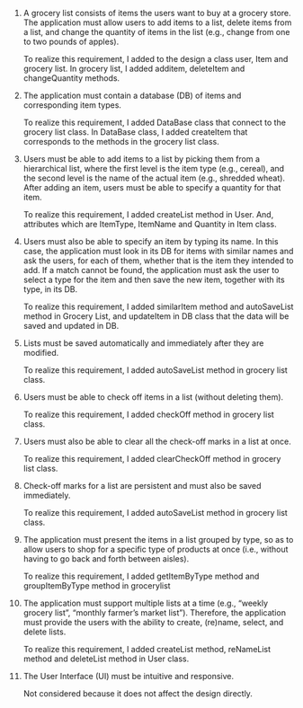 1. A grocery list consists of items the users want to buy at a grocery store. The application must allow users to add items to a list, delete items from a list, and change the quantity of items in the list (e.g., change from one to two pounds of apples).

	To realize this requirement, I added to the design a class user, Item and grocery list. In grocery list, I added additem, deleteItem and changeQuantity methods.

2. The application must contain a database (DB) of ​items​ and corresponding ​item types​.
	
	To realize this requirement, I added DataBase class that connect to the grocery list class. In DataBase class, I added createItem that corresponds to the methods in the grocery list class.

3. Users must be able to add items to a list by picking them from a hierarchical list, where the first level is the item type (e.g., cereal), and the second level is the name of the actual item (e.g., shredded wheat). After adding an item, users must be able to specify a quantity for that item.

	To realize this requirement, I added createList method in User. And, attributes which are ItemType, ItemName and Quantity in Item class.

4. Users must also be able to specify an item by typing its name. In this case, the application must look in its DB for items with similar names and ask the users, for each of them, whether that is the item they intended to add. If a match cannot be found, the application must ask the user to select a type for the item and then save the new item, together with its type, in its DB.

	To realize this requirement, I added similarItem method and autoSaveList method in Grocery List, and updateItem in DB class that the data will be saved and updated in DB.

5. Lists must be saved automatically and immediately after they are modified.
	
	To realize this requirement, I added autoSaveList method in grocery list class.


6. Users must be able to check off items in a list (without deleting them).
	
	To realize this requirement, I added checkOff method in grocery list class.

7. Users must also be able to clear all the check-off marks in a list at once.

	To realize this requirement, I added clearCheckOff method in grocery list class.

8. Check-off marks for a list are persistent and must also be saved immediately.
	
	To realize this requirement, I added autoSaveList method in grocery list class.

9. The application must present the items in a list grouped by type, so as to allow users to
shop for a specific type of products at once (i.e., without having to go back and forth
between aisles).

	To realize this requirement, I added getItemByType method and groupItemByType method in grocerylist


10. The application must support multiple lists at a time (e.g., “weekly grocery list”, “monthly
farmer’s market list”). Therefore, the application must provide the users with the ability to
create, (re)name, select, and delete lists.

	To realize this requirement, I added createList method, reNameList method and deleteList method in User class.


11. The User Interface (UI) must be intuitive and responsive.

	Not considered because it does not affect the design directly.
	
